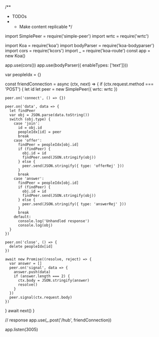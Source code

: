/**
 * TODOs
 * - Make content replicable
 */

import SimplePeer = require('simple-peer')
import wrtc = require('wrtc')

import Koa = require('koa')
import bodyParser = require('koa-bodyparser')
import cors = require('kcors')
import _ = require('koa-route')
const app = new Koa()

app.use(cors())
app.use(bodyParser({ enableTypes: ['text']}))

var peopleIdx = {}

const friendConnection = async (ctx, next) => {
  if (ctx.request.method === 'POST') {
    let id
    let peer = new SimplePeer({ wrtc: wrtc })

    peer.on('connect', () => {})

    peer.on('data', data => {
      let findPeer
      var obj = JSON.parse(data.toString())
      switch (obj.type) {
        case 'join':
          id = obj.id
          peopleIdx[id] = peer
          break
        case 'offer':
          findPeer = peopleIdx[obj.id]
          if (findPeer) {
            obj.id = id
            findPeer.send(JSON.stringify(obj))
          } else {
            peer.send(JSON.stringify({ type: 'offerRej' }))
          }
          break
        case 'answer':
          findPeer = peopleIdx[obj.id]
          if (findPeer) {
            obj.id = id
            findPeer.send(JSON.stringify(obj))
          } else {
            peer.send(JSON.stringify({ type: 'answerRej' }))
          }
          break
        default:
          console.log('Unhandled response')
          console.log(obj)
      }
    })

    peer.on('close', () => {
      delete peopleIdx[id]
    })

    await new Promise((resolve, reject) => {
      var answer = []
      peer.on('signal', data => {
        answer.push(data)
        if (answer.length === 2) {
          ctx.body = JSON.stringify(answer)
          resolve()
        }
      })
      peer.signal(ctx.request.body)
    })

  }
  await next()
}

// response
app.use(_.post('/hub', friendConnection))

app.listen(3005)

